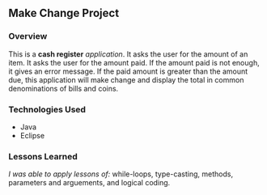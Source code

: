 ## Make Change Project
### Overview 

This is a **cash register** *application*. 
It asks the user for the amount of an item.
It asks the user for the amount paid.
If the amount paid is not enough, it gives an error message.
If the paid amount is greater than the amount due, this application will make change and display the total in common denominations of bills and coins.

### Technologies Used
* Java
* Eclipse

### Lessons Learned
*I was able to apply lessons of:*
	  while-loops, type-casting, methods, parameters and arguements, and logical coding.
	 